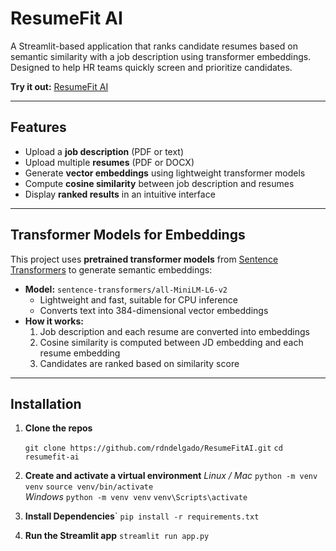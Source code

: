 # ResumeFit AI

A Streamlit-based application that ranks candidate resumes based on semantic similarity with a job description using transformer embeddings. Designed to help HR teams quickly screen and prioritize candidates.

**Try it out:** [ResumeFit AI](https://resumefitai-rd.streamlit.app/)

---

## Features

- Upload a **job description** (PDF or text)
- Upload multiple **resumes** (PDF or DOCX)
- Generate **vector embeddings** using lightweight transformer models
- Compute **cosine similarity**  between job description and resumes
- Display **ranked results** in an intuitive interface

---

## Transformer Models for Embeddings

This project uses **pretrained transformer models** from [Sentence Transformers](https://www.sbert.net/) to generate semantic embeddings:

- **Model:** `sentence-transformers/all-MiniLM-L6-v2`  
  - Lightweight and fast, suitable for CPU inference  
  - Converts text into 384-dimensional vector embeddings  
- **How it works:**  
  1. Job description and each resume are converted into embeddings  
  2. Cosine similarity is computed between JD embedding and each resume embedding  
  3. Candidates are ranked based on similarity score

---

## Installation

1. **Clone the repos**

    ``git clone https://github.com/rdndelgado/ResumeFitAI.git``
    ``cd resumefit-ai``

2. **Create and activate a virtual environment**
    *Linux / Mac*
    ``python -m venv venv``
    ``source venv/bin/activate``
    <br>*Windows*
    ``python -m venv venv``
    ``venv\Scripts\activate``

3. **Install Dependencies**`
``pip install -r requirements.txt``

4. **Run the Streamlit app**
``streamlit run app.py``